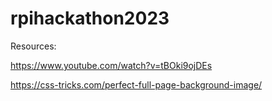 # rpihackathon2023

Resources:

https://www.youtube.com/watch?v=tBOki9ojDEs

https://css-tricks.com/perfect-full-page-background-image/